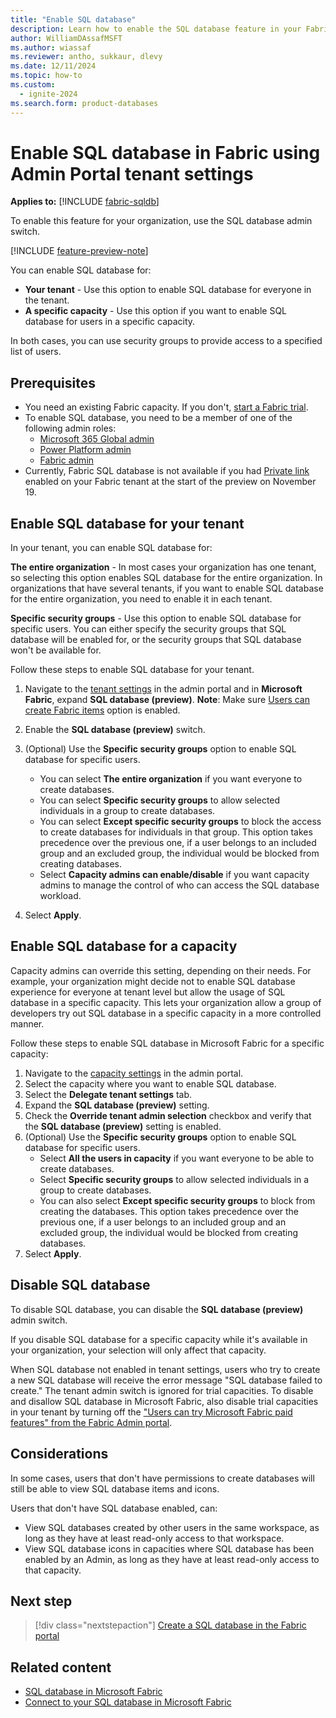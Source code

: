 ```yaml
---
title: "Enable SQL database"
description: Learn how to enable the SQL database feature in your Fabric tenant settings.
author: WilliamDAssafMSFT
ms.author: wiassaf
ms.reviewer: antho, sukkaur, dlevy
ms.date: 12/11/2024
ms.topic: how-to
ms.custom:
  - ignite-2024
ms.search.form: product-databases
---
```

# Enable SQL database in Fabric using Admin Portal tenant settings

**Applies to:** [!INCLUDE [fabric-sqldb](../includes/applies-to-version/fabric-sqldb.md)]

To enable this feature for your organization, use the SQL database admin switch.

[!INCLUDE [feature-preview-note](../../includes/feature-preview-note.md)]

You can enable SQL database for:

- **Your tenant** - Use this option to enable SQL database for everyone in the tenant.
- **A specific capacity** - Use this option if you want to enable SQL database for users in a specific capacity.

In both cases, you can use security groups to provide access to a specified list of users.

## Prerequisites

- You need an existing Fabric capacity. If you don't, [start a Fabric trial](../../get-started/fabric-trial.md).
- To enable SQL database, you need to be a member of one of the following admin roles:
  - [Microsoft 365 Global admin](../../admin/microsoft-fabric-admin.md#microsoft-365-admin-roles)
  - [Power Platform admin](../../admin/microsoft-fabric-admin.md#power-platform-and-fabric-admin-roles)
  - [Fabric admin](../../admin/microsoft-fabric-admin.md#power-platform-and-fabric-admin-roles)
- Currently, Fabric SQL database is not available if you had [Private link](../../security/security-private-links-overview.md) enabled on your Fabric tenant at the start of the preview on November 19.

## Enable SQL database for your tenant

In your tenant, you can enable SQL database for:

 **The entire organization** - In most cases your organization has one tenant, so selecting this option enables SQL database for the entire organization. In organizations that have several tenants, if you want to enable SQL database for the entire organization, you need to enable it in each tenant.

 **Specific security groups** - Use this option to enable SQL database for specific users. You can either specify the security groups that SQL database will be enabled for, or the security groups that SQL database won't be available for.

Follow these steps to enable SQL database for your tenant.

1. Navigate to the [tenant settings](../../admin/tenant-settings-index.md) in the admin portal and in **Microsoft Fabric**, expand **SQL database (preview)**.
**Note**: Make sure [Users can create Fabric items](/fabric/admin/fabric-switch) option is enabled.

1. Enable the **SQL database (preview)** switch.
1. (Optional) Use the **Specific security groups** option to enable SQL database for specific users.
    - You can select **The entire organization** if you want everyone to create databases.
    - You can select **Specific security groups** to allow selected individuals in a group to create databases.
    - You can select **Except specific security groups** to block the access to create databases for individuals in that group. This option takes precedence over the previous one, if a user belongs to an included group and an excluded group, the individual would be blocked from creating databases.
    - Select **Capacity admins can enable/disable** if you want capacity admins to manage the control of who can access the SQL database workload.
1. Select **Apply**.

## Enable SQL database for a capacity

Capacity admins can override this setting, depending on their needs. For example, your organization might decide not to enable SQL database experience for everyone at tenant level but allow the usage of SQL database in a specific capacity. This lets your organization allow a group of developers try out SQL database in a specific capacity in a more controlled manner.

Follow these steps to enable SQL database in Microsoft Fabric for a specific capacity:

1. Navigate to the [capacity settings](../../admin/service-admin-portal-capacity-settings.md) in the admin portal.
1. Select the capacity where you want to enable SQL database.
1. Select the **Delegate tenant settings** tab.
1. Expand the **SQL database (preview)** setting.
1. Check the **Override tenant admin selection** checkbox and verify that the **SQL database (preview)** setting is enabled.
1. (Optional) Use the **Specific security groups** option to enable SQL database for specific users.
    - Select **All the users in capacity** if you want everyone to be able to create databases.
    - Select **Specific security groups** to allow selected individuals in a group to create databases.
    - You can also select **Except specific security groups** to block from creating the databases. This option takes precedence over the previous one, if a user belongs to an included group and an excluded group, the individual would be blocked from creating databases.
1. Select **Apply**.

## Disable SQL database

To disable SQL database, you can disable the **SQL database (preview)** admin switch.

If you disable SQL database for a specific capacity while it's available in your organization, your selection will only affect that capacity.

When SQL database not enabled in tenant settings, users who try to create a new SQL database will receive the error message "SQL database failed to create." The tenant admin switch is ignored for trial capacities. To disable and disallow SQL database in Microsoft Fabric, also disable trial capacities in your tenant by turning off the ["Users can try Microsoft Fabric paid features" from the Fabric Admin portal](../../admin/service-admin-portal-help-support.md).

## Considerations

In some cases, users that don't have permissions to create databases will still be able to view SQL database items and icons.

Users that don't have SQL database enabled, can:

- View SQL databases created by other users in the same workspace, as long as they have at least read-only access to that workspace.
- View SQL database icons in capacities where SQL database has been enabled by an Admin, as long as they have at least read-only access to that capacity.

## Next step

> [!div class="nextstepaction"]
> [Create a SQL database in the Fabric portal](create.md)

## Related content

- [SQL database in Microsoft Fabric](overview.md)
- [Connect to your SQL database in Microsoft Fabric](connect.md)
